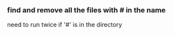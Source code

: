 ### find and remove all the files with # in the name

need to run twice if '#' is in the directory
    
